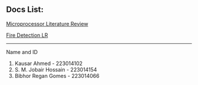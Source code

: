 ## Docs List:
[Microprocessor Literature Review](https://docs.google.com/document/d/1KYjrbMTUGngqqN68urCEgasytsLT9YqzmYUnIuJrw4c/edit)

[Fire Detection LR](https://docs.google.com/document/d/13-F6L04D6XowYfwnAy155yAvlGNR9qhYbPlrP0IEY60/edit?usp=sharing)


---
Name and ID
1. Kausar Ahmed - 223014102
2. S. M. Jobair Hossain - 223014154
3. Bibhor Regan Gomes - 223014066
